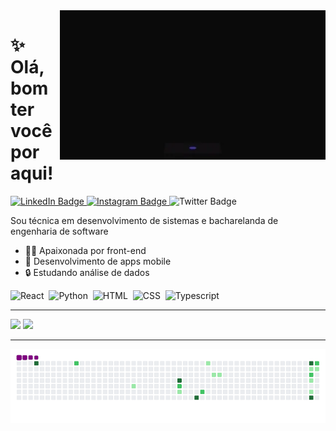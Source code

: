 <img src = "giphy.webp" width = "425px" align = "right">

# ✨ Olá, bom ter você por aqui!
<div id="badges">
  <a href = "https://www.linkedin.com/in/anacarolinaneias/">
    <img src="https://img.shields.io/badge/LinkedIn-0077B5?style=for-the-badge&logo=linkedin&logoColor=white" alt="LinkedIn Badge"/>
  </a>
  <a href = "https://www.instagram.com/carol_neias/">
    <img src="https://img.shields.io/badge/Instagram-E4405F?style=for-the-badge&logo=instagram&logoColor=white" alt="Instagram Badge"/>
  </a>
  <a>
    <img src="https://img.shields.io/badge/Gmail-D14836?style=for-the-badge&logo=gmail&logoColor=white" alt="Twitter Badge"/>
  </a>
</div>

Sou técnica em desenvolvimento de sistemas e bacharelanda de engenharia de software

- 👩‍💻 Apaixonada por front-end
- 📱 Desenvolvimento de apps mobile 
- 🔒 Estudando análise de dados

<div>
  <img src="https://img.shields.io/badge/React-20232A?style=for-the-badge&logo=react&logoColor=61DAFB" title="React" alt="React"/>&nbsp;
  <img src="https://img.shields.io/badge/python-3670A0?style=for-the-badge&logo=python&logoColor=ffdd54" title="Python" alt="Python"/>&nbsp;
  <img src="https://img.shields.io/badge/HTML5-E34F26?style=for-the-badge&logo=html5&logoColor=white" title="HTML5" alt="HTML"/>&nbsp;
  <img src="https://img.shields.io/badge/CSS3-1572B6?style=for-the-badge&logo=css3&logoColor=white" title="CSS" alt="CSS"/>&nbsp;
  <img src="https://img.shields.io/badge/TypeScript-007ACC?style=for-the-badge&logo=typescript&logoColor=white" title="Typescript" alt="Typescript"/>&nbsp;
</div>

---
<div align = "left">
<img height = "200em" src="https://github-readme-stats.vercel.app/api/top-langs/?username=carosla&show_icons=true&theme=bear&count_private=true&text_color=FFFFFF"/>
<img height = "200em" src="https://github-readme-stats.vercel.app/api?username=carosla&show_icons=true&show_icons=true&theme=bear&count_private=true&text_color=FFFFFF" />
</div>

---

![snake gif](https://github.com/carosla/carosla/blob/output/github-contribution-grid-snake.gif)
